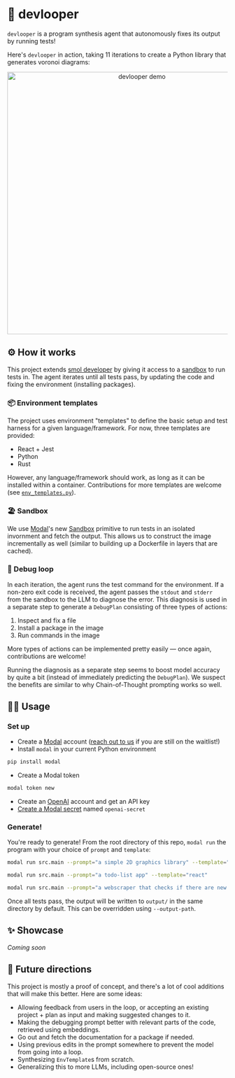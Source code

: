 # 🐥 devlooper

`devlooper` is a program synthesis agent that autonomously fixes its output by running tests!

Here's `devlooper` in action, taking 11 iterations to create a Python library that generates voronoi diagrams:

<p align="center">
  <img width="600" alt="devlooper demo" src="https://github.com/modal-labs/devlooper/assets/5786378/0dfa6086-96e2-484b-92c8-23d1017471ab">
</p>

## ⚙️ How it works

This project extends [smol developer](https://github.com/smol-ai/developer) by giving it access to a [sandbox](https://modal.com/docs/guide/sandbox) to run tests in. The agent iterates until all tests pass, by updating the code and fixing the environment (installing packages).

### 📦 Environment templates

The project uses environment "templates" to define the basic setup and test harness for a given language/framework. For now, three templates are provided:

- React + Jest
- Python
- Rust

However, any language/framework should work, as long as it can be installed within a container. Contributions for more templates are welcome (see [`env_templates.py`](https://github.com/modal-labs/devlooper/blob/main/src/env_templates.py)).

### 🏖️ Sandbox

We use [Modal](http://modal.com/)'s new [Sandbox](https://modal.com/docs/guide/sandbox) primitive to run tests in an isolated invornment and fetch the output. This allows us to construct the image incrementally as well (similar to building up a Dockerfile in layers that are cached).

### 🤖 Debug loop

In each iteration, the agent runs the test command for the environment. If a non-zero exit code is received, the agent passes the `stdout` and `stderr` from the sandbox to the LLM to diagnose the error. This diagnosis is used in a separate step to generate a `DebugPlan` consisting of three types of actions:

1. Inspect and fix a file
2. Install a package in the image
3. Run commands in the image

More types of actions can be implemented pretty easily — once again, contributions are welcome!

Running the diagnosis as a separate step seems to boost model accuracy by quite a bit (instead of immediately predicting the `DebugPlan`). We suspect the benefits are similar to why Chain-of-Thought prompting works so well.

## 🧑‍🚀 Usage

### Set up

- Create a [Modal](http://modal.com/) account ([reach out to us](mailto:akshat@modal.com) if you are still on the waitlist!)
- Install `modal` in your current Python environment

```bash
pip install modal
```

- Create a Modal token

```bash
modal token new
```

- Create an [OpenAI](https://openai.com/) account and get an API key
- [Create a Modal secret](https://modal.com/secrets/create) named `openai-secret`

### Generate!

You're ready to generate! From the root directory of this repo, `modal run` the program with your choice of `prompt` and `template`:

```bash
modal run src.main --prompt="a simple 2D graphics library" --template="rust"
```

```bash
modal run src.main --prompt="a todo-list app" --template="react"
```

```bash
modal run src.main --prompt="a webscraper that checks if there are new reservations for a given restaurant on Resy" --template="python"
```

Once all tests pass, the output will be written to `output/` in the same directory by default. This can be overridden using `--output-path`.

## ✨ Showcase

_Coming soon_

## 🔮 Future directions

This project is mostly a proof of concept, and there's a lot of cool additions that will make this better. Here are some ideas:

- Allowing feedback from users in the loop, or accepting an existing project + plan as input and making suggested changes to it.
- Making the debugging prompt better with relevant parts of the code, retrieved using embeddings.
- Go out and fetch the documentation for a package if needed.
- Using previous edits in the prompt somewhere to prevent the model from going into a loop.
- Synthesizing `EnvTemplate`s from scratch.
- Generalizing this to more LLMs, including open-source ones!

